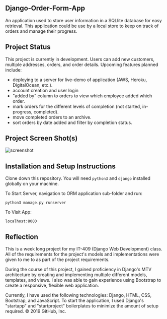 ## Django-Order-Form-App

An application used to store user information in a SQLlite database for easy retrieval. This application could be use by a local store to keep on track of orders and manage their progress.

## Project Status

This project is currently in development. Users can add new customers, multiple addresses, orders, and order details. Upcoming features planned include:

- deploying to a server for live-demo of application (AWS, Heroku, DigitalOcean, etc.).
- account creation and user login 
- "added by" column to orders to view which employee added which order.
- mark orders for the different levels of completion (not started, in-progress, completed).
- move completed orders to an archive.
- sort orders by date added and filter by completion status.

## Project Screen Shot(s)

![screenshot](/screenshot/index_screenshot.png)

## Installation and Setup Instructions

Clone down this repository. You will need `python3` and `django` installed globally on your machine.  

To Start Server, navigation to ORM application sub-folder and run:

`python3 manage.py runserver`  

To Visit App:

`localhost:8000`  

## Reflection

This is a week long project for my IT-409 (Django Web Development) class. All of the requirements for the project's models and implementations were given to me to as part of the project requirements.

During the course of this project, I gained proficiency in Django's MTV architecture by creating and implementing multiple different models, templates, and views. I also was able to gain experience using Bootstrap to create a responsive, flexible web application.

Currently, I have used the following technologies: Django, HTML, CSS, Bootstrap, and JavaScript. To start the application, I used Django's "startapp" and "startproject" boilerplates to minimize the amount of setup required.
© 2019 GitHub, Inc.
